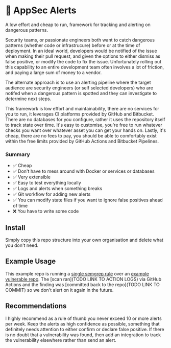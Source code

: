 # 🚨 AppSec Alerts

A low effort and cheap to run, framework for tracking and alerting on dangerous patterns.

Security teams, or passionate engineers both want to catch dangerous patterns (whether code or infrastrucure) before or at the time of deployment. In an ideal world, developers would be notified of the issue when making their pull request, and given the options to either dismiss as false positive, or modify the code to fix the issue. Unfortunately rolling out this capability to an entire development team often involves a lot of friction, and paying a large sum of money to a vendor.

The alternate approach is to use an alerting pipeline where the target audience are security engineers (or self selected developers) who are notifed when a dangerous pattern is spotted and they can investigate to determine next steps.

This framework is low effort and maintainability, there are no services for you to run, it leverages CI platforms provided by GitHub and Bitbucket. There are no databases for you configure, rather it uses the repository itself to track state over time. It's easy to customise, you're free to run whatever checks you want over whatever asset you can get your hands on. Lastly, it's cheap, there are no fees to pay, you should be able to comfortably exist within the free limits provided by GitHub Actions and Bitbucket Pipelines.

### Summary
- ✅ Cheap
- ✅ Don't have to mess around with Docker or services or databases
- ✅ Very extensible
- ✅ Easy to test everything locally
- ✅ Logs and alerts when something breaks
- ✅ Git workflow for adding new alerts
- ✅ You can modify state files if you want to ignore false positives ahead of time
- ❌ You have to write some code

## Install

Simply copy this repo structure into your own organisation and delete what you don't need.

## Example Usage

This example repo is running a [single semgrep rule](https://github.com/CameronLonsdale/Appsec-Alerts/blob/main/semgrep-rules/jwt-decode-without-verify.yml) over an [example vulnerable repo](https://github.com/CameronLonsdale/Example-Vulnerable-Repo). The [scan ran](TODO LINK TO ACTION LOGS) via GitHub Actions and the finding was [committed back to the repo](TODO LINK TO COMMIT) so we don't alert on it again in the future.

## Recommendations

I highly recommend as a rule of thumb you never exceed 10 or more alerts per week. Keep the alerts as high confidence as possible, something that definitely needs attention to either confirm or declare false positive. If there is no doubt that a vulnerability was found, then add an integration to track the vulnerability elsewhere rather than send an alert.
